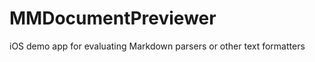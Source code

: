 MMDocumentPreviewer
===================

iOS demo app for evaluating Markdown parsers or other text formatters
